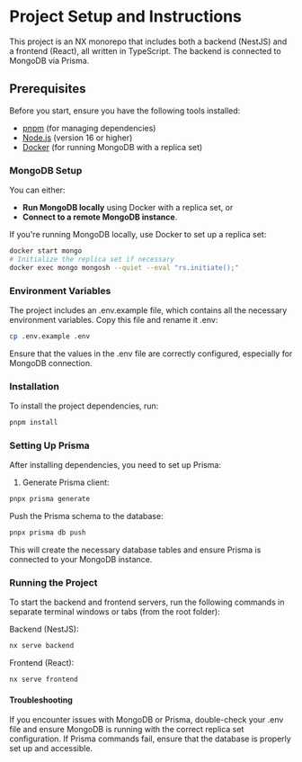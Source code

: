 # Project Setup and Instructions

This project is an NX monorepo that includes both a backend (NestJS) and a frontend (React), all written in TypeScript.
The backend is connected to MongoDB via Prisma.

## Prerequisites

Before you start, ensure you have the following tools installed:

- [pnpm](https://pnpm.io/) (for managing dependencies)
- [Node.js](https://nodejs.org/en/) (version 16 or higher)
- [Docker](https://www.docker.com/) (for running MongoDB with a replica set)

### MongoDB Setup

You can either:

- **Run MongoDB locally** using Docker with a replica set, or
- **Connect to a remote MongoDB instance**.

If you're running MongoDB locally, use Docker to set up a replica set:

```bash
docker start mongo
# Initialize the replica set if necessary
docker exec mongo mongosh --quiet --eval "rs.initiate();"
```

### Environment Variables

The project includes an .env.example file, which contains all the necessary environment variables. Copy this file and
rename it .env:

```bash
cp .env.example .env
```

Ensure that the values in the .env file are correctly configured, especially for MongoDB connection.

### Installation

To install the project dependencies, run:

```bash
pnpm install
```

### Setting Up Prisma

After installing dependencies, you need to set up Prisma:

1. Generate Prisma client:

```bash
pnpx prisma generate
```

Push the Prisma schema to the database:

```bash
pnpx prisma db push
```

This will create the necessary database tables and ensure Prisma is connected to your MongoDB instance.

### Running the Project
To start the backend and frontend servers, run the following commands in separate terminal windows or tabs (from the root folder):

Backend (NestJS):

```bash
nx serve backend 
```

Frontend (React):

```bash
nx serve frontend 
```

#### Troubleshooting
If you encounter issues with MongoDB or Prisma, double-check your .env file and ensure MongoDB is running with the
correct replica set configuration.
If Prisma commands fail, ensure that the database is properly set up and accessible.